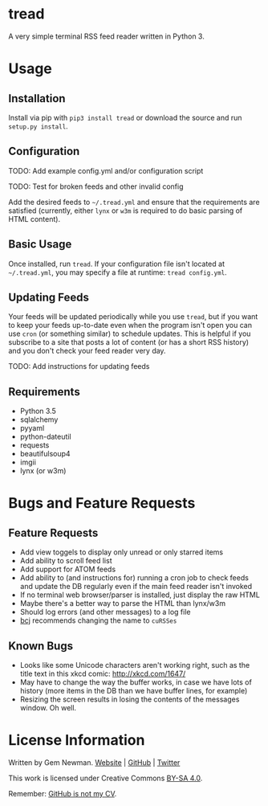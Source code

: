 tread
=====

A very simple terminal RSS feed reader written in Python 3.

Usage
=====

Installation
------------

Install via pip with `pip3 install tread` or download the source and run
`setup.py install`.

Configuration
-------------

TODO: Add example config.yml and/or configuration script

TODO: Test for broken feeds and other invalid config

Add the desired feeds to `~/.tread.yml` and ensure that the requirements are
satisfied (currently, either `lynx` or `w3m` is required to do basic parsing of
HTML content).

Basic Usage
-----------

Once installed, run `tread`. If your configuration file isn't located at
`~/.tread.yml`, you may specify a file at runtime: `tread config.yml`.

Updating Feeds
--------------

Your feeds will be updated periodically while you use `tread`, but if you want
to keep your feeds up-to-date even when the program isn't open you can use
`cron` (or something similar) to schedule updates. This is helpful if you
subscribe to a site that posts a lot of content (or has a short RSS history) and
you don't check your feed reader very day.

TODO: Add instructions for updating feeds

Requirements
------------

* Python 3.5
* sqlalchemy
* pyyaml
* python-dateutil
* requests
* beautifulsoup4
* imgii
* lynx (or w3m)

Bugs and Feature Requests
=========================

Feature Requests
----------------

* Add view toggels to display only unread or only starred items
* Add ability to scroll feed list
* Add support for ATOM feeds
* Add ability to (and instructions for) running a cron job to check feeds and
  update the DB regularly even if the main feed reader isn't invoked
* If no terminal web browser/parser is installed, just display the raw HTML
* Maybe there's a better way to parse the HTML than lynx/w3m
* Should log errors (and other messages) to a log file
* [bcj](https://github.com/bcj) recommends changing the name to `cuRSSes`

Known Bugs
----------

* Looks like some Unicode characters aren't working right, such as the title
  text in this xkcd comic: http://xkcd.com/1647/
* May have to change the way the buffer works, in case we have lots of history
  (more items in the DB than we have buffer lines, for example)
* Resizing the screen results in losing the contents of the messages window. Oh
  well.

License Information
===================

Written by Gem Newman. [Website](http://spurll.com) | [GitHub](https://github.com/spurll/) | [Twitter](https://twitter.com/spurll)

This work is licensed under Creative Commons [BY-SA 4.0](http://creativecommons.org/licenses/by-sa/4.0/).

Remember: [GitHub is not my CV](https://blog.jcoglan.com/2013/11/15/why-github-is-not-your-cv/).
